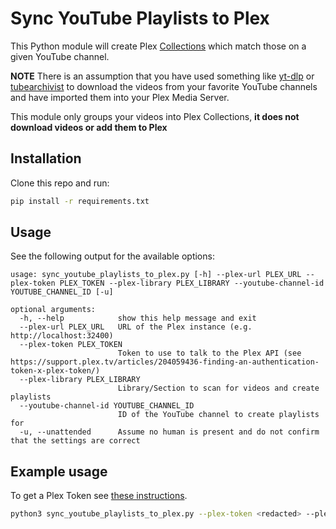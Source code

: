 # Sync YouTube Playlists to Plex
This Python module will create Plex [Collections](https://support.plex.tv/articles/201273953-collections/)
which match those on a given YouTube channel.

**NOTE** There is an assumption that you have used something like [yt-dlp](https://github.com/yt-dlp/yt-dlp)
or [tubearchivist](https://github.com/tubearchivist/tubearchivist) to download the videos from your
favorite YouTube channels and have imported them into your Plex Media Server.

This module only groups your videos into Plex Collections, **it does not download videos or add them to Plex**

## Installation
Clone this repo and run:
```bash
pip install -r requirements.txt
```

## Usage
See the following output for the available options:
```
usage: sync_youtube_playlists_to_plex.py [-h] --plex-url PLEX_URL --plex-token PLEX_TOKEN --plex-library PLEX_LIBRARY --youtube-channel-id YOUTUBE_CHANNEL_ID [-u]

optional arguments:
  -h, --help            show this help message and exit
  --plex-url PLEX_URL   URL of the Plex instance (e.g. http://localhost:32400)
  --plex-token PLEX_TOKEN
                        Token to use to talk to the Plex API (see https://support.plex.tv/articles/204059436-finding-an-authentication-token-x-plex-token/)
  --plex-library PLEX_LIBRARY
                        Library/Section to scan for videos and create playlists
  --youtube-channel-id YOUTUBE_CHANNEL_ID
                        ID of the YouTube channel to create playlists for
  -u, --unattended      Assume no human is present and do not confirm that the settings are correct
```

## Example usage
To get a Plex Token see [these instructions](https://support.plex.tv/articles/204059436-finding-an-authentication-token-x-plex-token/).

```bash
python3 sync_youtube_playlists_to_plex.py --plex-token <redacted> --plex-url "http://plex.local:32400" --plex-library YouTube --youtube-channel-id UCXuqSBlHAE6Xw-yeJA0Tunw
```
